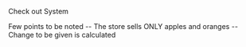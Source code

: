 Check out System

Few points to be noted 
	-- The store sells ONLY apples and oranges
	-- Change to be given is calculated
	